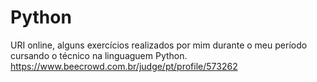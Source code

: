 # Python
URI online, alguns exercícios realizados por mim durante o meu período cursando o técnico na linguaguem Python.
https://www.beecrowd.com.br/judge/pt/profile/573262
